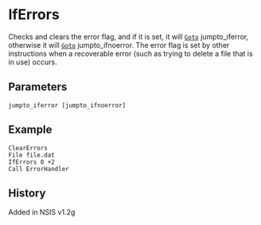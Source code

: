 # IfErrors

Checks and clears the error flag, and if it is set, it will [`Goto`][1] jumpto\_iferror, otherwise it will [`Goto`][1] jumpto\_ifnoerror. The error flag is set by other instructions when a recoverable error (such as trying to delete a file that is in use) occurs.

## Parameters

    jumpto_iferror [jumpto_ifnoerror]

## Example

    ClearErrors
    File file.dat
    IfErrors 0 +2
    Call ErrorHandler

## History

Added in NSIS v1.2g

[1]: Goto.md